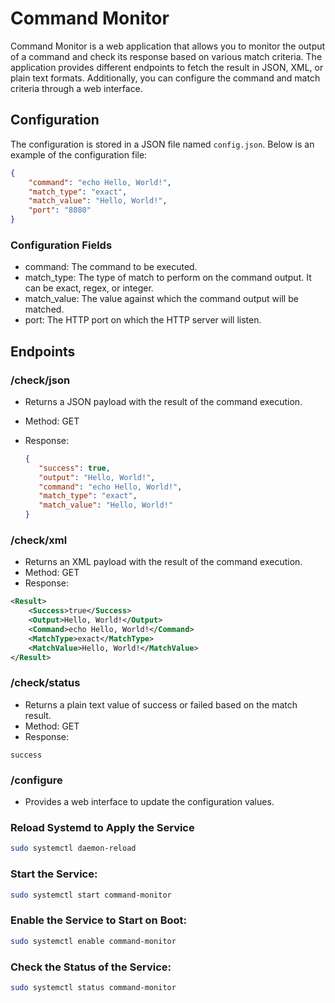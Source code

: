 # Command Monitor

Command Monitor is a web application that allows you to monitor the output of a command and check its response based on various match criteria. The application provides different endpoints to fetch the result in JSON, XML, or plain text formats. Additionally, you can configure the command and match criteria through a web interface.

## Configuration

The configuration is stored in a JSON file named `config.json`. Below is an example of the configuration file:

```json
{
    "command": "echo Hello, World!",
    "match_type": "exact",
    "match_value": "Hello, World!",
    "port": "8080"
}
```
### Configuration Fields
- command: The command to be executed.
- match_type: The type of match to perform on the command output. It can be exact, regex, or integer.
- match_value: The value against which the command output will be matched.
- port: The HTTP port on which the HTTP server will listen.

## Endpoints
### /check/json
- Returns a JSON payload with the result of the command execution.

- Method: GET
- Response:
   ```json
   {
      "success": true,
      "output": "Hello, World!",
      "command": "echo Hello, World!",
      "match_type": "exact",
      "match_value": "Hello, World!"
   }
   ```
### /check/xml
- Returns an XML payload with the result of the command execution.
- Method: GET
- Response:
```xml
<Result>
    <Success>true</Success>
    <Output>Hello, World!</Output>
    <Command>echo Hello, World!</Command>
    <MatchType>exact</MatchType>
    <MatchValue>Hello, World!</MatchValue>
</Result>
```

### /check/status
- Returns a plain text value of success or failed based on the match result.
- Method: GET
- Response:
```
success
```
### /configure
- Provides a web interface to update the configuration values.

### Reload Systemd to Apply the Service
```bash
sudo systemctl daemon-reload
```

### Start the Service:
```bash
sudo systemctl start command-monitor
```

### Enable the Service to Start on Boot:

```bash
sudo systemctl enable command-monitor
```

### Check the Status of the Service:
```bash
sudo systemctl status command-monitor
```